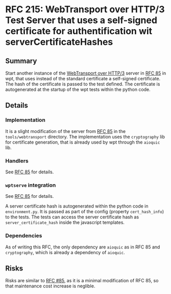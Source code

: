 # RFC 215: WebTransport over HTTP/3 Test Server that uses a self-signed certificate for authentification wit serverCertificateHashes

## Summary

Start another instance of the [WebTransport over HTTP/3](https://datatracker.ietf.org/doc/html/draft-ietf-webtrans-http3-01) server in [RFC 85](https://github.com/web-platform-tests/rfcs/blob/master/rfcs/webtransport_h3_test_server.md) in wpt, that uses instead of the standard certificate a self-signed certificate. The hash of the certificate is passed to the test defined. The certificate is autogenerated at the startup of the wpt tests within the python code.

## Details

### Implementation

It is a slight modification of the server from [RFC 85](https://github.com/web-platform-tests/rfcs/blob/master/rfcs/webtransport_h3_test_server.md) in the `tools/webtransport` directory.
The implementation uses the `cryptography` lib for certificate generation, that is already used by wpt through the `aioquic` lib. 

### Handlers
See [RFC 85](https://github.com/web-platform-tests/rfcs/blob/master/rfcs/webtransport_h3_test_server.md) for details.

### `wptserve` integration

See [RFC 85](https://github.com/web-platform-tests/rfcs/blob/master/rfcs/webtransport_h3_test_server.md) for details.

A server certificate hash is autogenerated within the python code in `environment.py`. It is passed as part of the config (property `cert_hash_info`) to the tests. The tests can access the server certificate hash as `server_certificate_hash` inside the javascript templates.

### Dependencies

As of writing this RFC, the only dependency are `aioquic` as in RFC 85 and `cryptography`, which is already a dependency of `aioquic`.

## Risks

Risks are similar to [RFC #85](https://github.com/web-platform-tests/rfcs/blob/master/rfcs/webtransport_h3_test_server.md#risks), as it is a minimal modification of RFC 85, so that maintenance cost increase is neglible.
